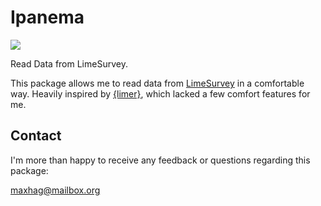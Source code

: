 # Ipanema

[![](https://cranlogs.r-pkg.org/badges/ipanema)](https://CRAN.R-project.org/package=ipanema)

Read Data from LimeSurvey.

This package allows me to read data from
[LimeSurvey](<https://www.limesurvey.org/>)
in a comfortable way.
Heavily inspired by
[{limer}](<https://github.com/cloudyr/limer/>),
which lacked a few comfort features for me.

## Contact

I'm more than happy to receive any feedback or questions regarding this package:

maxhag@mailbox.org

